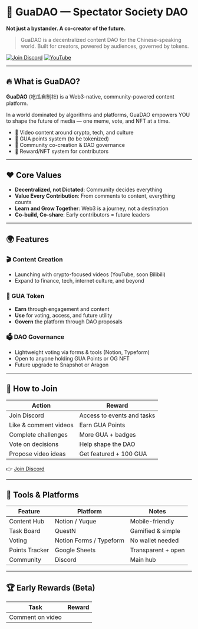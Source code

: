 # 🍉 GuaDAO — Spectator Society DAO

**Not just a bystander. A co-creator of the future.**

> GuaDAO is a decentralized content DAO for the Chinese-speaking world. Built for creators, powered by audiences, governed by tokens.

[![Join Discord](https://img.shields.io/discord/123456789012345678.svg?label=Join%20Discord&logo=discord&color=7289da)](https://discord.gg/fhc5NaXS)
[![YouTube](https://img.shields.io/badge/Watch%20us%20on-YouTube-red)](https://www.youtube.com/@cryptoplanet-i5k)

---

## 🔥 What is GuaDAO?

**GuaDAO** (吃瓜自制社) is a Web3-native, community-powered content platform.

In a world dominated by algorithms and platforms, GuaDAO empowers YOU to shape the future of media — one meme, vote, and NFT at a time.

- 🎥 Video content around crypto, tech, and culture
- 🍉 GUA points system (to be tokenized)
- 🧠 Community co-creation & DAO governance
- 🎁 Reward/NFT system for contributors

---

## ❤️ Core Values

- **Decentralized, not Dictated**: Community decides everything
- **Value Every Contribution**: From comments to content, everything counts
- **Learn and Grow Together**: Web3 is a journey, not a destination
- **Co-build, Co-share**: Early contributors = future leaders

---

## 🌍 Features

### 🎬 Content Creation

- Launching with crypto-focused videos (YouTube, soon Bilibili)
- Expand to finance, tech, internet culture, and beyond

### 🍉 GUA Token

- **Earn** through engagement and content
- **Use** for voting, access, and future utility
- **Govern** the platform through DAO proposals

### 🗳 DAO Governance

- Lightweight voting via forms & tools (Notion, Typeform)
- Open to anyone holding GUA Points or OG NFT
- Future upgrade to Snapshot or Aragon

---

## 🚀 How to Join

| Action | Reward |
| ------ | ------ |
| Join Discord | Access to events and tasks |
| Like & comment videos | Earn GUA Points |
| Complete challenges | More GUA + badges |
| Vote on decisions | Help shape the DAO |
| Propose video ideas | Get featured + 100 GUA |

👉 [Join Discord](https://discord.gg/fhc5NaXS)

---

## 🔧 Tools & Platforms

| Feature | Platform | Notes |
|--------|----------|-------|
| Content Hub | Notion / Yuque | Mobile-friendly |
| Task Board | QuestN | Gamified & simple |
| Voting | Notion Forms / Typeform | No wallet needed |
| Points Tracker | Google Sheets | Transparent + open |
| Community | Discord | Main hub |

---

## 🏆 Early Rewards (Beta)

| Task | Reward |
|------|--------|
| Comment on video

